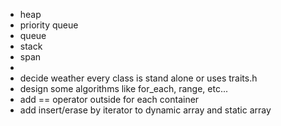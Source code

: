 - heap
- priority queue
- queue
- stack
- span
- 
- decide weather every class is stand alone or uses traits.h
- design some algorithms like for_each, range, etc...
- add == operator outside for each container
- add insert/erase by iterator to dynamic array and static array